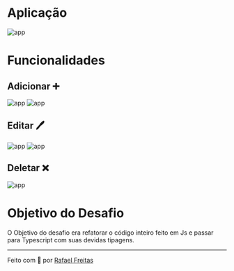 # Aplicação
![app](https://user-images.githubusercontent.com/73259242/126324915-42b4fe72-a099-4bfd-ad70-2f93904d9d62.png)

# Funcionalidades

## Adicionar ➕
![app](https://user-images.githubusercontent.com/73259242/126325020-e9133427-129e-48b1-b7e0-ced51d94ff40.png)
![app](https://user-images.githubusercontent.com/73259242/126325071-1146fa5b-1c12-4675-8fbe-3ed53352c43f.png)

## Editar 🖊
![app](https://user-images.githubusercontent.com/73259242/126325127-fb86eb60-69d6-415e-8f73-9bc38efcbb51.png)
![app](https://user-images.githubusercontent.com/73259242/126325187-c4323ad5-2dd7-4e40-9700-ac825e4e7154.png)

## Deletar ❌
![app](https://user-images.githubusercontent.com/73259242/126325264-3daa60c1-1416-4900-be32-25c83defde85.png)

# Objetivo do Desafio

O Objetivo do desafio era refatorar o código inteiro feito em Js e passar para Typescript com suas devidas tipagens.

<hr>
Feito com 💜 por <a href="https://www.linkedin.com/in/rafael-freitas-65382420b/" target="_blank">Rafael Freitas</a>
